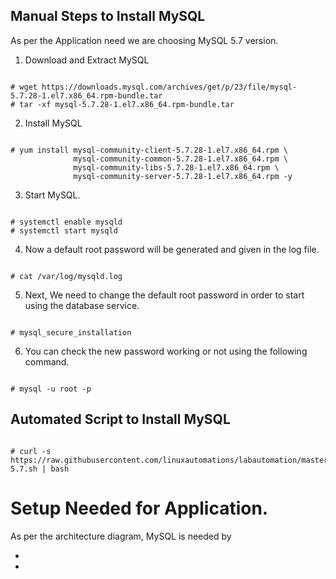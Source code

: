 ## Manual Steps to Install MySQL 

As per the Application need we are choosing MySQL 5.7 version.

1. Download and Extract MySQL 

```

# wget https://downloads.mysql.com/archives/get/p/23/file/mysql-5.7.28-1.el7.x86_64.rpm-bundle.tar 
# tar -xf mysql-5.7.28-1.el7.x86_64.rpm-bundle.tar 

```

2. Install MySQL  

```

# yum install mysql-community-client-5.7.28-1.el7.x86_64.rpm \
              mysql-community-common-5.7.28-1.el7.x86_64.rpm \
              mysql-community-libs-5.7.28-1.el7.x86_64.rpm \
              mysql-community-server-5.7.28-1.el7.x86_64.rpm -y 

```

3. Start MySQL.

```

# systemctl enable mysqld 
# systemctl start mysqld

```

4. Now a default root password will be generated and given in the log file.

```

# cat /var/log/mysqld.log

```

5. Next, We need to change the default root password in order to start using the database service.


```

# mysql_secure_installation

```

6. You can check the new password working or not using the following command.

```

# mysql -u root -p

```

## Automated Script to Install MySQL 

```

# curl -s https://raw.githubusercontent.com/linuxautomations/labautomation/master/tools/mysql/install-5.7.sh | bash

```



# Setup Needed for Application.

As per the architecture diagram, MySQL is needed by 

  - 

  - 